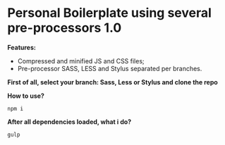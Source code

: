 # Personal Boilerplate using several pre-processors 1.0

**Features:**

 - Compressed and minified JS and CSS files;
 - Pre-processor SASS, LESS and Stylus separated per branches.

**First of all, select your branch: Sass, Less or Stylus and clone the repo**

**How to use?**
	
    npm i

**After all dependencies loaded, what i do?**

    gulp


